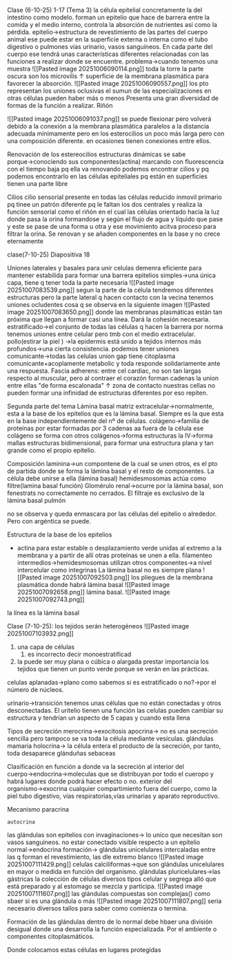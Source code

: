 Clase (6-10-25) 1-17 (Tema 3)
la célula epitelial concretamente la del intestino como modelo.
forman un epitelio  que hace de barrera entre la comida y  el medio interno, controla la absorción de nutrientes así como la pérdida.
epitelio→estructura de revestimiento de las partes del cuerpo animal 
ese puede estar en la  superficie externa o interna como el tubo digestivo o pulmones vías urinario, vasos sanguíneos.
En cada parte del cuerpo ese tendrá unas características diferentes relacionadas con las funciones a realizar donde se encuentre.
problema→cuando  tenemos una muestra 
![[Pasted image 20251006090114.png]]
toda la torre
la parte oscura  son los microvilis
	↑ superficie de la membrana plasmática para favorecer la absorción.
![[Pasted image 20251006090557.png]]
los pto representan los uniones oclusivas
el sumun de las especializaciones en otras células pueden haber más o menos
Presenta una gran diversidad de formas  de la función a realizar.
Riñón

![[Pasted image 20251006091037.png]]
se puede flexionar pero volverá debido a la conexión a  la membrana plasmática
paralelos a la distancia adecuada mínimamente
 pero en los esterocilios un poco más larga pero con una composición diferente.
 en ocasiones tienen conexiones entre ellos.
 
 Renovación de los estereocilios
 estructuras dinámicas
 se sabe porque→conociendo sus componentes(actina) marcando con fluorescencia 
 con el tiempo baja pq ella va renovando 
 podemos encontrar cilios y pq podemos encontrarlo en las células epiteliales
	 pq  están en superficies  tienen una parte libre

Cilios
cilio sensorial  presente en todas las células  reducido 
inmovil primario pq tinee un patrón  diferente pq le faltan  los dos centrales y realiza la función sensorial 
como el riñón en el cual  las células orientado hacia la luz donde pasa la orina formandose y según el flujo de agua  y líquido que pase y  este se pase de una forma u otra y ese movimiento acitva proceso para filtrar la orina.
Se renovan y se añaden componentes en la base y no crece eternamente

clase(7-10-25) Diapositiva 18

Uniones laterales y basales
para unir celulas demenra eficiente para mantener estabilida para formar una barrera
epitelios simples→una única capa, tiene q tener toda la parte necesaria 
![[Pasted image 20251007083539.png]]
segun la parte de la célula tendremos diferentes estructuras
pero la parte lateral q hacen contacto con la vecina tenemos uniones ocludentes cosa q se observa  en la siguiente imagen
![[Pasted image 20251007083650.png]]
donde las membranas plasmáticas están tan próxima que llegan a formar casi una línea. Dará la cohesión necesaria. 
estratificado→el conjunto de todas las células q hacen la barrera
por norma tenemos uniones entre celular pero tmb con el medio extracelular.
	pollo(estirar la piel ) →la epidermis está unido a tejidos internos más profundos→una cierta consistencia.
podemos tener uniones comunicante→todas las celulas union gap tiene citoplasma comunicante+acoplamente metabolic y toda responde solidariamente ante una respuesta.
Fascia adherens: entre cel cardiac,
	no son tan largas respecto al muscular, pero al contraer el corazón forman cadenas
	la union entre ellas "de forma escalonada" ↑ zona de contacto 
nuestras cellas no pueden formar una infinidad de estructuras diferentes por eso repiten.

Segunda parte del tema 
Lámina basal
matriz extracelular→normalmente, esta a la base de los epitelios que es la lámina basal. Siempre es la que esta en la base independientemente del nº de células.
colágeno→familia de proteínas por estar formadas por 3 cadenas aa 
fuera de  la célula ese colágeno se forma con otros colágenos→forma estructuras 
la IV→forma mallas estructuras bidimensional, para formar una estructura plana y tan grande como  el propio epitelio.

Composición
laminina→un compontene de la cual se unen otros, es el pto de partida donde se forma la lámina basal  y el resto de componentes.
La célula debe unirse a ella (lámina basal) hemidesmosomas
actúa como filtre(lamina basal función)
Glomérulo renal→ocurre por la lámina basal, son fenestrats no correctamente no cerrados. El filtraje es exclusivo de la lámina basal
pulmón

no se observa y queda enmascara por las células del epitelio o alrededor. Pero con argéntica se puede.

Estructura de la base de los epitelios
+ actina para estar estable o desplazamiento
verde unidas al extremo a la membrana y a partir de allí otras proteínas se unen a ella.
filamenteo intermedios→hemidesmosomas 
	utilizan otros componentes→a nivel intercelular como integrinas 
La lámina basal no es siempre plana
![[Pasted image 20251007092503.png]]
los pliegues de la membrana plasmática donde habrá lámina basal
![[Pasted image 20251007092658.png]]
	lámina basal.
![[Pasted image 20251007092743.png]]

la línea es la lámina basal

Clase (7-10-25): 
los tejidos serán heterogéneos
![[Pasted image 20251007103932.png]]
1. una capa de  células
	1. es incorrecto decir monoestratificad
2. la puede ser muy plana o cúbica o alargada
prestar importancia los tejidos que tienen un punto verde porque se verán en las prácticas.

celulas aplanadas→plano
como sabemos si es estratificado o no?→por el número de núcleos.

urinario→transición
tenemos unas células que no están conectadas y otros desconectadas. El uritelio tienen una función 
las celulas pueden cambiar su estructura y tendrían un aspecto de 5 capas y cuando esta llena

Tipos de secreción
merocrina→exocitosis
apocrina→
	no es una secreción sencilla pero tampoco se va toda la célula mediante vesículas.
		glándulas mamaria
holocrina→
		la célula entera el producto de la secreción, por tanto, toda desaparece 
		glánduñas sebaceas

Clasificación en función a donde va la secreción
	al interior del cuerpo→endocrina→moleculas que se distribuyan por todo el cueropo y habrá lugares donde podrá hacer efecto o no.
	exterior del organismo→exocrina
		cualquier compartimiento fuera del cuerpo, como la piel tubo digestivo, vías respiratorias,vías urinarias y aparato reproductivo.
	
Mecanismo
	paracrina
		
	autocrina

las glándulas son epitelios con invaginaciones→
lo unico que necesitan son vasos sanguíneos.
no estar conectado visible respecto a un epitelio normal→endocrina
formación→
glándulas unicelulares
intercaladas entre las q forman el revestimiento, las dle extremo blanco
![[Pasted image 20251007111429.png]]
celulas calciliformas→que son glándulas unicelulares en mayor o medida en función del organismo.
glándulas pluricelulares→las gástricas la colección de células diversos tipos celular y segrega alló que está preparado y al estomago se mezcla y participa.
![[Pasted image 20251007111607.png]]
las glándulas compuestas son complejas()
como sbaer si es una glándula o más 
![[Pasted image 20251007111807.png]]
seria necesario diversos tallos para saber como comienza o termina.

Formación de las glándulas
dentro de lo normal debe hbaer una división desigual donde una desarrolla la función especializada. Por el ambiente o componentes citoplasmáticos.

Donde colocamos estas células
en lugares protegidas 